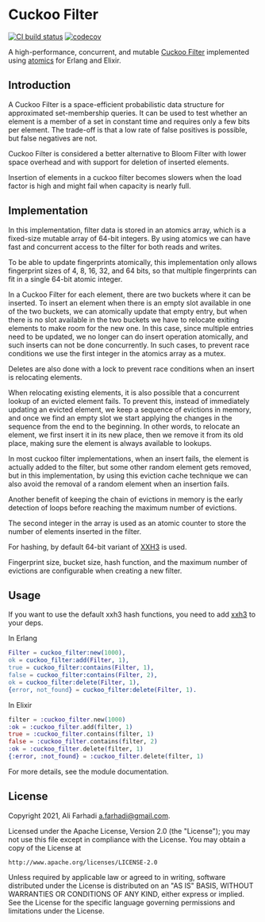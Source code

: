 # Cuckoo Filter

[![CI build status](https://github.com/farhadi/cuckoo_filter/workflows/CI/badge.svg)](https://github.com/farhadi/cuckoo_filter/actions?query=workflow%3ACI)
[![codecov](https://codecov.io/gh/farhadi/cuckoo_filter/branch/main/graph/badge.svg)](https://codecov.io/gh/farhadi/cuckoo_filter)

A high-performance, concurrent, and mutable [Cuckoo Filter](https://www.cs.cmu.edu/~dga/papers/cuckoo-conext2014.pdf)
implemented using [atomics](https://erlang.org/doc/man/atomics.html) for Erlang and Elixir.

## Introduction

A Cuckoo Filter is a space-efficient probabilistic data structure for approximated
set-membership queries. It can be used to test whether an element is a member of a set in
constant time and requires only a few bits per element. The trade-off is that a low rate
of false positives is possible, but false negatives are not.

Cuckoo Filter is considered a better alternative to Bloom Filter with lower space
overhead and with support for deletion of inserted elements.

Insertion of elements in a cuckoo filter becomes slowers when the load factor is high and
might fail when capacity is nearly full.

## Implementation

In this implementation, filter data is stored in an atomics array, which is a fixed-size
mutable array of 64-bit integers. By using atomics we can have fast and concurrent
access to the filter for both reads and writes.

To be able to update fingerprints atomically, this implementation only allows fingerprint
sizes of 4, 8, 16, 32, and 64 bits, so that multiple fingerprints can fit in a single
64-bit atomic integer.

In a Cuckoo Filter for each element, there are two buckets where it can be inserted. To
insert an element when there is an empty slot available in one of the two buckets, we
can atomically update that empty entry, but when there is no slot available in the two
buckets we have to relocate exiting elements to make room for the new one. In this case,
since multiple entries need to be updated, we no longer can do insert operation
atomically, and such inserts can not be done concurrently. In such cases, to prevent
race conditions we use the first integer in the atomics array as a mutex.

Deletes are also done with a lock to prevent race conditions when an insert is relocating
elements.

When relocating existing elements, it is also possible that a concurrent lookup of an
evicted element fails. To prevent this, instead of immediately updating an evicted
element, we keep a sequence of evictions in memory, and once we find an empty slot we
start applying the changes in the sequence from the end to the beginning. In other words,
to relocate an element, we first insert it in its new place, then we remove it from its
old place, making sure the element is always available to lookups.

In most cuckoo filter implementations, when an insert fails, the element is actually
added to the filter, but some other random element gets removed, but in this
implementation, by using this eviction cache technique we can also avoid the removal
of a random element when an insertion fails.

Another benefit of keeping the chain of evictions in memory is the early detection of
loops before reaching the maximum number of evictions.

The second integer in the array is used as an atomic counter to store the number of
elements inserted in the filter. 

For hashing, by default 64-bit variant of [XXH3](https://github.com/farhadi/xxh3) is used.

Fingerprint size, bucket size, hash function, and the maximum number of evictions are
configurable when creating a new filter.

## Usage

If you want to use the default xxh3 hash functions, you need to add
[xxh3](https://hex.pm/packages/xxh3) to your deps.

In Erlang

```erlang
Filter = cuckoo_filter:new(1000),
ok = cuckoo_filter:add(Filter, 1),
true = cuckoo_filter:contains(Filter, 1),
false = cuckoo_filter:contains(Filter, 2),
ok = cuckoo_filter:delete(Filter, 1),
{error, not_found} = cuckoo_filter:delete(Filter, 1).
```

In Elixir

```elixir
filter = :cuckoo_filter.new(1000)
:ok = :cuckoo_filter.add(filter, 1)
true = :cuckoo_filter.contains(filter, 1)
false = :cuckoo_filter.contains(filter, 2)
:ok = :cuckoo_filter.delete(filter, 1)
{:error, :not_found} = :cuckoo_filter.delete(filter, 1)
```

For more details, see the module documentation.

## License

Copyright 2021, Ali Farhadi <a.farhadi@gmail.com>.

Licensed under the Apache License, Version 2.0 (the "License");
you may not use this file except in compliance with the License.
You may obtain a copy of the License at

    http://www.apache.org/licenses/LICENSE-2.0

Unless required by applicable law or agreed to in writing, software
distributed under the License is distributed on an "AS IS" BASIS,
WITHOUT WARRANTIES OR CONDITIONS OF ANY KIND, either express or implied.
See the License for the specific language governing permissions and
limitations under the License.
